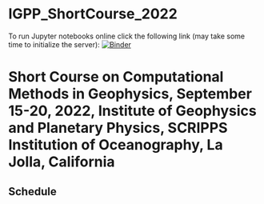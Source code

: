 # IGPP_ShortCourse_2022

To run Jupyter notebooks online click the following link (may take some time to initialize the server):
[![Binder](https://mybinder.org/badge_logo.svg)](https://mybinder.org/v2/gh/heinerigel/IGPP_ShortCourse_2022/HEAD?urlpath=/tree/)

# Short Course on Computational Methods in Geophysics, September 15-20, 2022, Institute of Geophysics and Planetary Physics, SCRIPPS Institution of Oceanography, La Jolla, California

## Schedule
